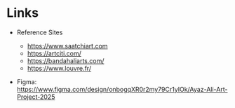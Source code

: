 # Links

- Reference Sites
  - <https://www.saatchiart.com>
  - <https://artciti.com/>
  - <https://bandahaliarts.com/>
  - <https://www.louvre.fr/>

- Figma: <https://www.figma.com/design/onbogqXR0r2my79Cr1yIOk/Ayaz-Ali-Art-Project-2025>
